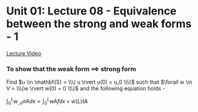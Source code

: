 # Unit 01: Lecture 08 - Equivalence between the strong and weak forms - 1

[Lecture Video](https://www.youtube.com/watch?v=7SUuQQxW2y8&list=PLJhG_d-Sp_JHKVRhfTgDqbic_4MHpltXZ&index=8&ab_channel=openmichigan)

### To show that the weak form $\implies$ strong form 

Find $u \in \mathbf{S} = \\\{ u \rvert u(0) = u_0 \\\}$ such that $\forall w \in V = \\\{w \rvert w(0) = 0 \\\}$ and the following equation holds -

$\int_{0}^{L}w_{,x}\sigma A dx =  \int_{0}^{L}wAfdx + w(L)tA$
